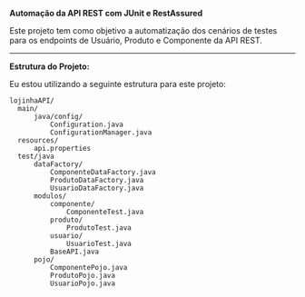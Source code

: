 **Automação da API REST com JUnit e RestAssured**

Este projeto tem como objetivo a automatização dos cenários de testes para os endpoints de Usuário, Produto e Componente da API REST. 

___

**Estrutura do Projeto:**

Eu estou utilizando a seguinte estrutura para este projeto:

```
lojinhaAPI/
  main/
      java/config/
          Configuration.java
          ConfigurationManager.java
  resources/
      api.properties
  test/java
      dataFactory/
          ComponenteDataFactory.java
          ProdutoDataFactory.java
          UsuarioDataFactory.java
      modulos/
          componente/
              ComponenteTest.java
          produto/
              ProdutoTest.java
          usuario/
              UsuarioTest.java
          BaseAPI.java
      pojo/
          ComponentePojo.java
          ProdutoPojo.java
          UsuarioPojo.java
```
